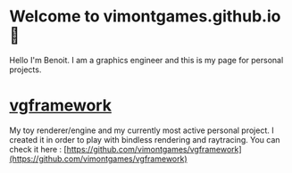 ﻿<!--https://github.com/adam-p/markdown-here/wiki/Markdown-Cheatsheet-->

# Welcome to vimontgames.github.io 👋

Hello I'm Benoit. I am a graphics engineer and this is my page for personal projects.

# [vgframework](https://github.com/vimontgames/vgframework)
My toy renderer/engine and my currently most active personal project. I created it in order to play with bindless rendering and raytracing.
You can check it here : [https://github.com/vimontgames/vgframework](https://github.com/vimontgames/vgframework)
